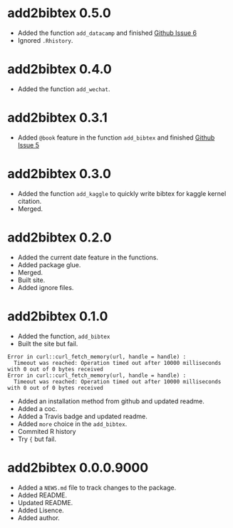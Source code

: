 # add2bibtex 0.5.0

* Added the function `add_datacamp` and finished [Github Issue 6](https://github.com/JiaxiangBU/add2bibtex/issues/6)
* Ignored `.Rhistory`.

# add2bibtex 0.4.0

* Added the function `add_wechat`.

# add2bibtex 0.3.1

* Added `@book` feature in the function `add_bibtex` and finished [Github Issue 5](https://github.com/JiaxiangBU/add2bibtex/issues/5)

# add2bibtex 0.3.0

* Added the function `add_kaggle` to quickly write bibtex for kaggle kernel citation.
* Merged.

# add2bibtex 0.2.0

* Added the current date feature in the functions.
* Added package glue.
* Merged.
* Built site.
* Added ignore files.

# add2bibtex 0.1.0

* Added the function, `add_bibtex`
* Built the site but fail.

```
Error in curl::curl_fetch_memory(url, handle = handle) : 
  Timeout was reached: Operation timed out after 10000 milliseconds with 0 out of 0 bytes received
Error in curl::curl_fetch_memory(url, handle = handle) : 
  Timeout was reached: Operation timed out after 10000 milliseconds with 0 out of 0 bytes received
```

* Added an installation method from github and updated readme.
* Added a coc.
* Added a Travis badge and updated readme.
* Added `more` choice in the `add_bibtex`.
* Commited R history
* Try `{` but fail.

# add2bibtex 0.0.0.9000

* Added a `NEWS.md` file to track changes to the package.
* Added README.
* Updated README.
* Added Lisence.
* Added author.
